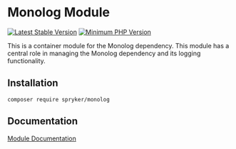# Monolog Module
[![Latest Stable Version](https://poser.pugx.org/spryker/monolog/v/stable.svg)](https://packagist.org/packages/spryker/monolog)
[![Minimum PHP Version](https://img.shields.io/badge/php-%3E%3D%207.3-8892BF.svg)](https://php.net/)

This is a container module for the Monolog dependency. This module has a central role in managing the Monolog dependency and its logging functionality.

## Installation

```
composer require spryker/monolog
```

## Documentation

[Module Documentation](https://academy.spryker.com/developing_with_spryker/module_guide/modules.html)
